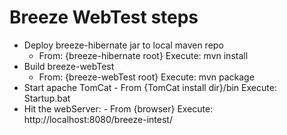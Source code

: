 # Breeze WebTest steps

   - Deploy breeze-hibernate jar to local maven repo 
     - From: {breeze-hibernate root} Execute: mvn install
   - Build breeze-webTest 
     - From: {breeze-webTest root} Execute: mvn package   
   -  Start apache TomCat 
     - From {TomCat install dir}/bin  Execute: Startup.bat
   -  Hit the webServer:
     - From {browser} Execute: http://localhost:8080/breeze-intest/ 